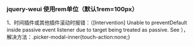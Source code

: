 ### jquery-weui 使用rem单位（默认1rem=100px）
1、时间插件或其他插件滚动时报错：（[Intervention] Unable to preventDefault inside passive event listener due to target being treated as passive. See <URL>），
解决方法：.picker-modal-inner{touch-action:none;}
